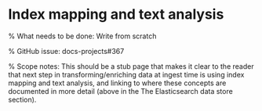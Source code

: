 # Index mapping and text analysis

% What needs to be done: Write from scratch

% GitHub issue: docs-projects#367

% Scope notes: This should be a stub page that makes it clear to the reader that next step in transforming/enriching data at ingest time is using index mapping and text analysis, and linking to where these concepts are documented in more detail (above in the The Elasticsearch data store section).
